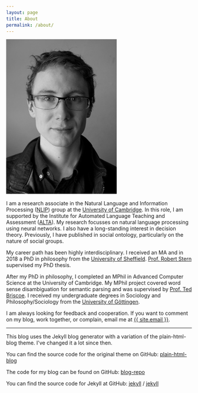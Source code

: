 ```yaml
---
layout: page
title: About
permalink: /about/
---
```


![Picture of David Strohmaier](/assets/images/small_me.jpg)

I am a research associate in the Natural Language and Information Processing ([NLIP](http://www.cl.cam.ac.uk/research/nl/)) group at the [University of Cambridge](https://cam.ac.uk). In this role, I am supported by the Institute for Automated Language Teaching and Assessment ([ALTA](http://alta.cambridgeenglish.org/)). My research focusses on natural language processing using neural networks. I also have a long-standing interest in decision theory. Previously, I have published in social ontology, particularly on the nature of social groups.

My career path has been highly interdisciplinary. I received an MA and in 2018 a PhD in philosophy from the [University of Sheffield](https://www.sheffield.ac.uk/). [Prof. Robert Stern](https://www.sheffield.ac.uk/philosophy/people/academic-staff/robert-stern) supervised my PhD thesis. 

After my PhD in philosophy, I completed an MPhil in Advanced Computer Science at the University of Cambridge. My MPhil project covered word sense disambiguation for semantic parsing and was supervised by [Prof. Ted Briscoe](https://www.cl.cam.ac.uk/~ejb1/). I received my undergraduate degrees in Sociology and Philosophy/Sociology from the [University of Göttingen](https://www.uni-goettingen.de/en/1.html).

I am always looking for feedback and cooperation. If you want to comment on my blog, work together, or complain, email me at [{{ site.email }}][email].

[email]: mailto:ds858@cam.ac.uk



---

This blog uses the Jekyll blog generator with a variation of the plain-html-blog theme. I've changed it a lot since then.

You can find the source code for the original theme on GitHub:
[plain-html-blog](https://github.com/sebbas/plain-html-blog)

The code for my blog can be found on GitHub:
[blog-repo](https://github.com/dstrohmaier/dstrohmaier.github.io)

You can find the source code for Jekyll at GitHub:
[jekyll][jekyll-organization] /
[jekyll](https://github.com/jekyll/jekyll)


[jekyll-organization]: https://github.com/jekyll
